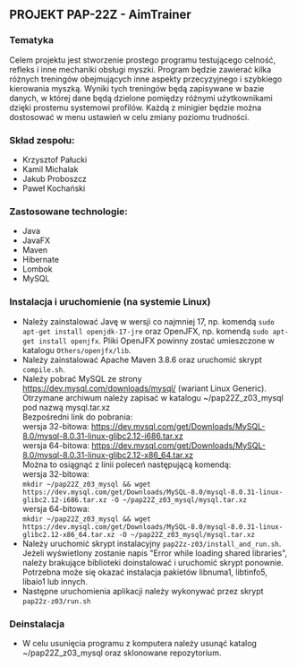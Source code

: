 ## PROJEKT PAP-22Z - AimTrainer

### Tematyka
Celem projektu jest stworzenie prostego programu testującego celność, refleks i
inne mechaniki obsługi myszki. Program będzie zawierać kilka różnych treningów
obejmujących inne aspekty przecyzyjnego i szybkiego kierowania myszką. Wyniki
tych treningów będą zapisywane w bazie danych, w której dane będą dzielone
pomiędzy różnymi użytkownikami dzięki prostemu systemowi profilów. Każdą z
minigier będzie można dostosować w menu ustawień w celu zmiany poziomu
trudności.

### Skład zespołu:
* Krzysztof Pałucki
* Kamil Michalak
* Jakub Proboszcz
* Paweł Kochański

### Zastosowane technologie:
* Java
* JavaFX
* Maven
* Hibernate
* Lombok
* MySQL

### Instalacja i uruchomienie (na systemie Linux)
* Należy zainstalować Javę w wersji co najmniej 17, np. komendą `sudo apt-get install openjdk-17-jre`
oraz OpenJFX, np. komendą `sudo apt-get install openjfx`. Pliki OpenJFX powinny zostać umieszczone
w katalogu `Others/openjfx/lib`.
* Należy zainstalować Apache Maven 3.8.6 oraz uruchomić skrypt `compile.sh`.
* Należy pobrać MySQL ze strony https://dev.mysql.com/downloads/mysql/ (wariant Linux Generic).  
  Otrzymane archiwum należy zapisać w katalogu ~/pap22Z_z03_mysql pod nazwą mysql.tar.xz  
    Bezpośredni link do pobrania:  
        wersja 32-bitowa: https://dev.mysql.com/get/Downloads/MySQL-8.0/mysql-8.0.31-linux-glibc2.12-i686.tar.xz  
        wersja 64-bitowa: https://dev.mysql.com/get/Downloads/MySQL-8.0/mysql-8.0.31-linux-glibc2.12-x86_64.tar.xz  
    Można to osiągnąć z linii poleceń następującą komendą:  
        wersja 32-bitowa:  
`mkdir ~/pap22Z_z03_mysql && wget https://dev.mysql.com/get/Downloads/MySQL-8.0/mysql-8.0.31-linux-glibc2.12-i686.tar.xz -O ~/pap22Z_z03_mysql/mysql.tar.xz`  
        wersja 64-bitowa:  
`mkdir ~/pap22Z_z03_mysql && wget https://dev.mysql.com/get/Downloads/MySQL-8.0/mysql-8.0.31-linux-glibc2.12-x86_64.tar.xz -O ~/pap22Z_z03_mysql/mysql.tar.xz`  
* Należy uruchomić skrypt instalacyjny `pap22z-z03/install_and_run.sh`. Jeżeli wyświetlony zostanie napis "Error
while loading shared libraries", należy brakujące biblioteki doinstalować i uruchomić skrypt ponownie. Potrzebna
może się okazać instalacja pakietów libnuma1, libtinfo5, libaio1 lub innych.
* Następne uruchomienia aplikacji należy wykonywać przez skrypt `pap22z-z03/run.sh`

### Deinstalacja
* W celu usunięcia programu z komputera należy usunąć katalog ~/pap22Z_z03_mysql oraz sklonowane repozytorium.
